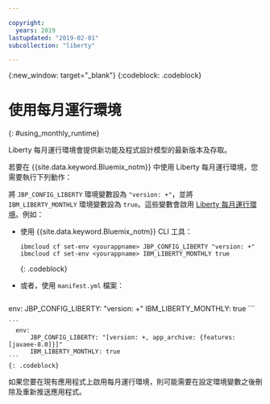 ```yaml
---

copyright:
  years: 2019
lastupdated: "2019-02-01"
subcollection: "liberty"

---
```


{:new_window: target="_blank"}
{:codeblock: .codeblock}

# 使用每月運行環境
{: #using_monthly_runtime}

Liberty 每月運行環境會提供新功能及程式設計模型的最新版本及存取。

若要在 {{site.data.keyword.Bluemix_notm}} 中使用 Liberty 每月運行環境，您需要執行下列動作：

將 `JBP_CONFIG_LIBERTY` 環境變數設為 `"version: +"`，並將 `IBM_LIBERTY_MONTHLY` 環境變數設為 `true`。這些變數會啟用 [Liberty 每月運行環境](/docs/runtimes/liberty/buildpackDefaults.html#liberty_versions)。例如：
  * 使用 {{site.data.keyword.Bluemix_notm}} CLI 工具：
    ```
    ibmcloud cf set-env <yourappname> JBP_CONFIG_LIBERTY "version: +"
    ibmcloud cf set-env <yourappname> IBM_LIBERTY_MONTHLY true
    ```
    {: .codeblock}

  * 或者，使用 `manifest.yml` 檔案：
    ```
env:
          JBP_CONFIG_LIBERTY: "version: +"
IBM_LIBERTY_MONTHLY: true
    ```

    ```
      env:
          JBP_CONFIG_LIBERTY: "[version: +, app_archive: {features: [javaee-8.0]}]"
          IBM_LIBERTY_MONTHLY: true
    ```
    {: .codeblock}

如果您要在現有應用程式上啟用每月運行環境，則可能需要在設定環境變數之後刪除及重新推送應用程式。
